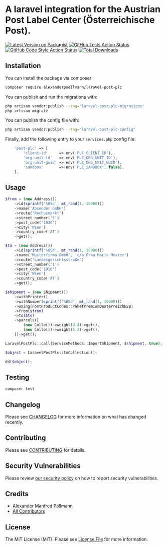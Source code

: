 # A laravel integration for the Austrian Post Label Center (Österreichische Post).

[![Latest Version on Packagist](https://img.shields.io/packagist/v/alexanderpoellmann/laravel-post-plc.svg?style=flat-square)](https://packagist.org/packages/alexanderpoellmann/laravel-post-plc)
[![GitHub Tests Action Status](https://img.shields.io/github/actions/workflow/status/alexanderpoellmann/laravel-post-plc/run-tests.yml?branch=main&label=tests&style=flat-square)](https://github.com/alexanderpoellmann/laravel-post-plc/actions?query=workflow%3Arun-tests+branch%3Amain)
[![GitHub Code Style Action Status](https://img.shields.io/github/actions/workflow/status/alexanderpoellmann/laravel-post-plc/fix-php-code-style-issues.yml?branch=main&label=code%20style&style=flat-square)](https://github.com/alexanderpoellmann/laravel-post-plc/actions?query=workflow%3A"Fix+PHP+code+style+issues"+branch%3Amain)
[![Total Downloads](https://img.shields.io/packagist/dt/alexanderpoellmann/laravel-post-plc.svg?style=flat-square)](https://packagist.org/packages/alexanderpoellmann/laravel-post-plc)

## Installation

You can install the package via composer:

```bash
composer require alexanderpoellmann/laravel-post-plc
```

You can publish and run the migrations with:

```bash
php artisan vendor:publish --tag="laravel-post-plc-migrations"
php artisan migrate
```

You can publish the config file with:

```bash
php artisan vendor:publish --tag="laravel-post-plc-config"
```

Finally, add the following entry to your `services.php` config file:

```php
    'post-plc' => [
        'client-id'     => env('PLC_CLIENT_ID'),
        'org-unit-id'   => env('PLC_ORG_UNIT_ID'),
        'org-unit-guid' => env('PLC_ORG_UNIT_GUID'),
        'sandbox'       => env('PLC_SANDBOX', false),
    ],
```

## Usage

```php
$from = (new Address())
    ->id(sprintf('%05d', mt_rand(1, 10000)))
    ->name('Absender GmbH')
    ->route('Rochusmarkt')
    ->street_number('5')
    ->post_code('1030')
    ->city('Wien')
    ->country_code('AT')
    ->get();

$to = (new Address())
    ->id(sprintf('%05d', mt_rand(1, 10000)))
    ->name('Musterfirma GmbH', 'c/o Frau Maria Muster')
    ->route('Landesgerichtsstraße')
    ->street_number('1')
    ->post_code('1010')
    ->city('Wien')
    ->country_code('AT')
    ->get();

$shipment = (new Shipment())
    ->withPrinter()
    ->withNumber(sprintf('%05d', mt_rand(1, 10000)))
    ->using(PostProductCodes::PaketPremiumOesterreichB2B)
    ->from($from)
    ->to($to)
    ->parcels([
        (new Collo())->weight(0.4)->get(),
        (new Collo())->weight(5.2)->get(),
    ])->get();

LaravelPostPlc::call(ServiceMethods::ImportShipment, $shipment, true);

$object = LaravelPostPlc::toCollection();

dd($object);

```

## Testing

```bash
composer test
```

## Changelog

Please see [CHANGELOG](CHANGELOG.md) for more information on what has changed recently.

## Contributing

Please see [CONTRIBUTING](CONTRIBUTING.md) for details.

## Security Vulnerabilities

Please review [our security policy](../../security/policy) on how to report security vulnerabilities.

## Credits

- [Alexander Manfred Pöllmann](https://github.com/AlexanderPoellmann)
- [All Contributors](../../contributors)

## License

The MIT License (MIT). Please see [License File](LICENSE.md) for more information.
